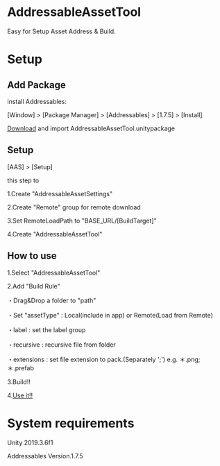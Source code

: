 # AddressableAssetTool

Easy for Setup Asset Address & Build.

# Setup

## Add Package

install Addressables:

[Window] > [Package Manager] > [Addressables] > [1.7.5] > [Install]

[Download](https://github.com/kou-yeung/AddressableAssetTool/releases) and import AddressableAssetTool.unitypackage

## Setup

[AAS] > [Setup]

this step to

1.Create "AddressableAssetSettings"

2.Create "Remote" group for remote download

3.Set RemoteLoadPath to "BASE_URL/[BuildTarget]"

4.Create "AddressableAssetTool"

## How to use

1.Select "AddressableAssetTool"

2.Add "Build Rule"

・Drag&Drop a folder to "path"

・Set "assetType" : Local(include in app) or Remote(Load from Remote)

・label : set the label group

・recursive : recursive file from folder

・extensions : set file extension to pack.(Separately ';') e.g. ＊.png;＊.prefab

3.Build!!

4.[Use it!!](https://gist.github.com/kou-yeung/cee45275121f4b515510de486ea1c67a)

# System requirements

Unity 2019.3.6f1

Addressables Version.1.7.5
